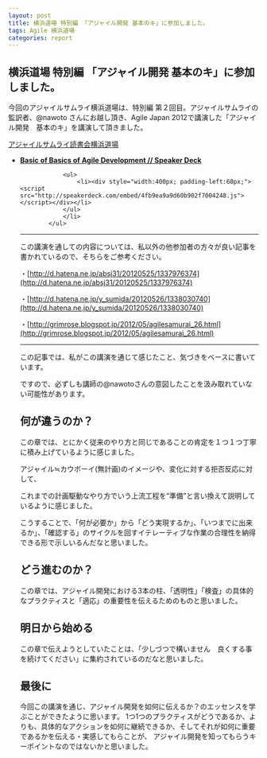 ```yaml
---
layout: post
title: 横浜道場 特別編 「アジャイル開発 基本のキ」に参加しました。
tags: Agile 横浜道場
categories: report
---
```

横浜道場 特別編 「アジャイル開発 基本のキ」に参加しました。
-----------------

今回のアジャイルサムライ横浜道場は、特別編 第２回目。アジャイルサムライの監訳者、@nawoto さんにお越し頂き、Agile Japan 2012で講演した「アジャイル開発　基本のキ」を講演して頂きました。

[アジャイルサムライ読書会横浜道場](http://kokucheese.com/images/upload/33598_photo1.jpg?20120408131717)

<ul>
				<li><span style="font-weight:bold;"><a href="https://speakerdeck.com/u/nawoto/p/basic-of-basics-of-agile-development" target="_blank">Basic of Basics of Agile Development // Speaker Deck</a></span>

				<ul>
					<li><div style="width:400px; padding-left:60px;"><script src="http://speakerdeck.com/embed/4fb9ea9a9d60b902f7004248.js"></script></div></li>
				</ul>
				</li>
			</ul>

<!-- <script async class="speakerdeck-embed" data-id="4fb9ea9a9d60b902f7004248" data-ratio="1.299492385786802" src="http://speakerdeck.com/assets/embed.js">

</script>
-->
<hr />
この講演を通しての内容については、私以外の他参加者の方々が良い記事を書かれているので、そちらをご参考ください。

・[http://d.hatena.ne.jp/absj31/20120525/1337976374](http://d.hatena.ne.jp/absj31/20120525/1337976374)

・[http://d.hatena.ne.jp/y_sumida/20120526/1338030740](http://d.hatena.ne.jp/y_sumida/20120526/1338030740)

・[http://grimrose.blogspot.jp/2012/05/agilesamurai_26.html](http://grimrose.blogspot.jp/2012/05/agilesamurai_26.html)

<hr />

この記事では、私がこの講演を通じて感じたこと、気づきをベースに書いています。

ですので、必ずしも講師の@nawotoさんの意図したことを汲み取れていない可能性があります。

## 何が違うのか？

<script async class="speakerdeck-embed" data-slide="38" data-id="4fb9ea9a9d60b902f7004248" data-ratio="1.299492385786802" src="http://speakerdeck.com/assets/embed.js">
</script>

この章では、とにかく従来のやり方と同じであることの肯定を１つ１つ丁寧に積み上げているように感じました。


アジャイル≒カウボーイ(無計画)のイメージや、変化に対する拒否反応に対して、

これまでの計画駆動なやり方でいう上流工程を“準備”と言い換えて説明しているように感じました。

こうすることで、「何が必要か」から「どう実現するか」、「いつまでに出来るか」、「確認する」のサイクルを回すイテレーティブな作業の合理性を納得できる形で示しいるんだなと思いました。


## どう進むのか？
この章では、アジャイル開発における3本の柱、「透明性」「検査」の具体的なプラクティスと「適応」の重要性を伝えるためのものと思いました。

<script async class="speakerdeck-embed" data-slide="148" data-id="4fb9ea9a9d60b902f7004248" data-ratio="1.299492385786802" src="http://speakerdeck.com/assets/embed.js">
</script>

<script async class="speakerdeck-embed" data-slide="148" data-id="4fb9ea9a9d60b902f7004248" data-ratio="1.299492385786802" src="http://speakerdeck.com/assets/embed.js">
</script>


## 明日から始める

この章で伝えようとしていたことは、「少しづつで構いません　良くする事を続けてください」に集約されているのだなと思いました。

<script async class="speakerdeck-embed" data-slide="148" data-id="4fb9ea9a9d60b902f7004248" data-ratio="1.299492385786802" src="http://speakerdeck.com/assets/embed.js">
</script>


## 最後に
今回この講演を通じ、アジャイル開発を如何に伝えるか？のエッセンスを学ぶことができたように思います。
1つ1つのプラクティスがどうであるか、よりも、具体的なアクションを如何に継続できるか、そしてそれが如何に重要であるかを伝える・実感してもらことが、
アジャイル開発を知ってもらうキーポイントなのではないかと思いました。

